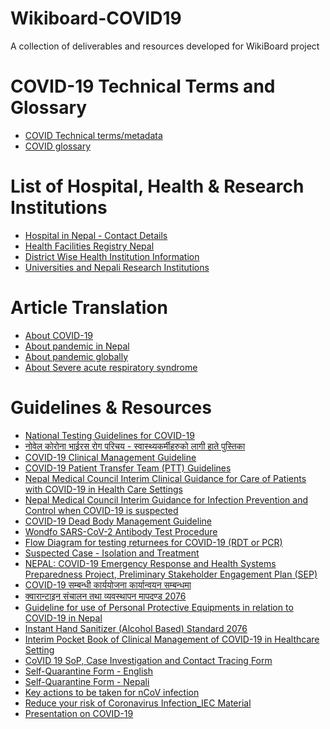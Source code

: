 # Wikiboard-COVID19
A collection of deliverables and resources developed for WikiBoard project

# COVID-19 Technical Terms and Glossary
- [COVID Technical terms/metadata]()
- [COVID glossary]()

# List of Hospital, Health & Research Institutions
- [Hospital in Nepal - Contact Details](https://github.com/okfnepal/wikiboard-covid19/blob/master/Data/Hospital%20in%20Nepal%20-%20Contact%20Details.csv)
- [Health Facilities Registry Nepal](https://github.com/okfnepal/wikiboard-covid19/blob/master/Data/Health%20Facilities%20Registry%20Nepal.csv)
- [District Wise Health Institution Information](https://github.com/okfnepal/wikiboard-covid19/blob/master/Data/Districtwise%20Health%20Institution%20Information.csv)
- [Universities and Nepali Research Institutions](https://github.com/okfnepal/wikiboard-covid19/blob/master/Data/Universities%20and%20Nepali%20Research%20Institutions.csv)

# Article Translation
- [About COVID-19]()
- [About pandemic in Nepal]()
- [About pandemic globally]()
- [About Severe acute respiratory syndrome]() 

# Guidelines & Resources
- [National Testing Guidelines for COVID-19](https://github.com/okfnepal/wikiboard-covid19/blob/master/Guidelines%20%26%20Resources/MoHP_Testing_Guideline_20-02-2077.pdf)
 - [नोवेल कोरोना भाईरस रोग परिचय - स्वास्थ्यकर्मीहरुको लागी हाते पुस्तिका](https://github.com/okfnepal/wikiboard-covid19/blob/master/Guidelines%20%26%20Resources/COVID-19%20Handbook%20for%20Health%20Workers%20NHTC%20(Updated)_%20Public%20Health%20Update.pdf)
- [COVID-19 Clinical Management Guideline](https://github.com/okfnepal/wikiboard-covid19/blob/master/Guidelines%20%26%20Resources/COVID_Clinical_Management_Guideline.pdf)
- [COVID-19 Patient Transfer Team (PTT) Guidelines](https://github.com/okfnepal/wikiboard-covid19/blob/master/Guidelines%20%26%20Resources/COVID-19_PTT_guideline.pdf)
- [Nepal Medical Council Interim Clinical Guidance for Care of Patients with COVID-19 in Health Care Settings](https://github.com/okfnepal/wikiboard-covid19/blob/master/Guidelines%20%26%20Resources/Interim%20Clinical%20Gudance%20for%20care%20of%20patients%20with%20COVID%2019%20in%20Healthcare%20Settings_05-04-2020.pdf)
- [Nepal Medical Council Interim Guidance for Infection Prevention and Control when COVID-19 is suspected](https://github.com/okfnepal/wikiboard-covid19/blob/master/Guidelines%20%26%20Resources/NMC_Interim_Guidance_for_IPC_COVID-19_06-05-2020.pdf)
- [COVID-19 Dead Body Management Guideline](https://github.com/okfnepal/wikiboard-covid19/blob/master/Guidelines%20%26%20Resources/April%208%202020%20DEAD%20BODY%20Management%20Protocol.pdf)
- [Wondfo SARS-CoV-2 Antibody Test Procedure](https://github.com/okfnepal/wikiboard-covid19/blob/master/Guidelines%20%26%20Resources/Wondfo%20SARS-COV%202%20Antibody%20Test%20Procedure.pdf)
- [Flow Diagram for testing returnees for COVID-19 (RDT or PCR)](https://github.com/okfnepal/wikiboard-covid19/blob/master/Guidelines%20%26%20Resources/Flow%20Diagram%20for%20testing%20returness%20for%20COVID%2019%20RTD%20or%20PCR.pdf)
- [Suspected Case - Isolation and Treatment](https://github.com/okfnepal/wikiboard-covid19/blob/master/Guidelines%20%26%20Resources/Suspected%20Case%20protocol.pdf)
- [NEPAL: COVID-19 Emergency Response and Health Systems Preparedness Project, Preliminary Stakeholder Engagement Plan (SEP)](https://github.com/okfnepal/wikiboard-covid19/blob/master/Guidelines%20%26%20Resources/World%20Bank%20Project_COVID19_Stakeholder%20Engagement%20Plan_DRAFT_30Mar020.pdf)
- [COVID-19 सम्बन्धी कार्ययोजना कार्यान्वयन सम्बन्धमा](https://github.com/okfnepal/wikiboard-covid19/blob/master/Guidelines%20%26%20Resources/Notices-20200322142411503.pdf)
- [क्वारान्टाइन संचालन तथा व्यवस्थापन मापदण्ड 2076](https://github.com/okfnepal/wikiboard-covid19/blob/master/Guidelines%20%26%20Resources/%E0%A4%95%E0%A5%8D%E0%A4%B5%E0%A4%BE%E0%A4%B0%E0%A4%BE%E0%A4%A8%E0%A5%8D%E0%A4%9F%E0%A4%BE%E0%A4%87%E0%A4%A8%20%E0%A4%B8%E0%A4%82%E0%A4%9A%E0%A4%BE%E0%A4%B2%E0%A4%A8%20%E0%A4%A4%E0%A4%A5%E0%A4%BE%20%E0%A4%B5%E0%A5%8D%E0%A4%AF%E0%A4%B5%E0%A4%B8%E0%A5%8D%E0%A4%A5%E0%A4%BE%E0%A4%AA%E0%A4%A8%20%E0%A4%AE%E0%A4%BE%E0%A4%AA%E0%A4%A6%E0%A4%A3%E0%A5%8D%E0%A4%A1%202076.pdf)
- [Guideline for use of Personal Protective Equipments in relation to COVID-19 in Nepal](https://github.com/okfnepal/wikiboard-covid19/blob/master/Guidelines%20%26%20Resources/Guideline%20for%20use%20of%20Personal%20Protective%20Equipments%20in%20relation%20to%20COVID-19%20in%20Nepal.docx)
- [Instant Hand Sanitizer (Alcohol Based) Standard 2076](https://github.com/okfnepal/wikiboard-covid19/blob/master/Guidelines%20%26%20Resources/Instant%20Hand%20Sanitizer%20Standard.pdf)
- [Interim Pocket Book of Clinical Management of COVID-19 in Healthcare Setting](https://github.com/okfnepal/wikiboard-covid19/blob/master/Guidelines%20%26%20Resources/Interim%20Pocket%20Book%20of%20Clinical%20Management%20of%20COVID-19%20in%20Healthcare%20Setting_Public%20Health%20Update.pdf)
- [CoVID 19 SoP, Case Investigation and Contact Tracing Form](https://github.com/okfnepal/wikiboard-covid19/blob/master/Guidelines%20%26%20Resources/SOP%20COVID-19.pdf)
- [Self-Quarantine Form - English](https://github.com/okfnepal/wikiboard-covid19/blob/master/Guidelines%20%26%20Resources/Self-Quarantine_form_english_version_10-03-2020.pdf)
- [Self-Quarantine Form - Nepali](https://github.com/okfnepal/wikiboard-covid19/blob/master/Guidelines%20%26%20Resources/Self-Quarantine_form_Nepali_version_10-03-2020.pdf)
- [Key actions to be taken for nCoV infection](https://github.com/okfnepal/wikiboard-covid19/blob/master/Guidelines%20%26%20Resources/document.pdf)
- [Reduce your risk of Coronavirus Infection_IEC Material](https://github.com/okfnepal/wikiboard-covid19/blob/master/Guidelines%20%26%20Resources/Reduce%20your%20risk%20of%20Coronavirus%20Infection_IEC%20Material.pdf)
- [Presentation on COVID-19](https://github.com/okfnepal/wikiboard-covid19/blob/master/Guidelines%20%26%20Resources/Presentation%20on%20COVID-19.pdf)
